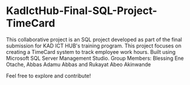 # KadIctHub-Final-SQL-Project-TimeCard
This collaborative project is an SQL project developed as part of the final submission for KAD ICT HUB's training program. This project focuses on creating a TimeCard system to track employee work hours. Built using Microsoft SQL Server Management Studio. Group Members: Blessing Ene Otache, Abbas Adamu Abbas and Rukayat Abeo Akinwande

Feel free to explore and contribute!


